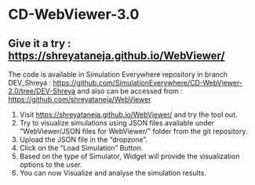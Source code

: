# CD-WebViewer-3.0
## Give it a try : https://shreyataneja.github.io/WebViewer/

The code is available in Simulation Everywhere repository in branch DEV_Shreya :  https://github.com/SimulationEverywhere/CD-WebViewer-2.0/tree/DEV-Shreya
and also can be accessed from : https://github.com/shreyataneja/WebViewer

1. Visit https://shreyataneja.github.io/WebViewer/ and try the tool out.
2. Try to visualize simulations using JSON files available under "WebViewer/JSON files for WebViewer/" folder from the git repository. 
3. Upload the JSON file in the “dropzone”.
4. Click on the “Load Simulation” Button.
5. Based on the type of Simulator, Widget will provide the visualization options to the user.
6. You can now Visualize and analyse the simulation results.
